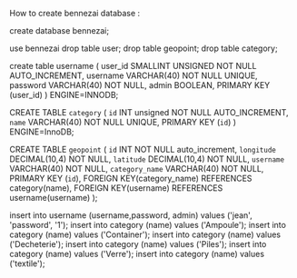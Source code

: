 
How to create bennezai database : 


create database bennezai;


use bennezai
drop table user;
drop table geopoint;
drop table category;


create table username (
user_id SMALLINT UNSIGNED NOT NULL AUTO_INCREMENT, 
username VARCHAR(40) NOT NULL UNIQUE, 
password VARCHAR(40) NOT NULL, 
admin BOOLEAN, 
PRIMARY KEY (user_id) 
) ENGINE=INNODB;

CREATE TABLE `category` (
    `id` INT unsigned NOT NULL AUTO_INCREMENT,
    `name` VARCHAR(40) NOT NULL UNIQUE,
    PRIMARY KEY (`id`)
) ENGINE=InnoDB;

CREATE TABLE `geopoint`
  (
     `id`          INT NOT NULL auto_increment,
     `longitude`   DECIMAL(10,4) NOT NULL,
     `latitude`    DECIMAL(10,4) NOT NULL,
     `username`    VARCHAR(40) NOT NULL,
     `category_name` VARCHAR(40) NOT NULL,
     PRIMARY KEY (`id`),
     FOREIGN KEY(category_name) REFERENCES category(name),
     FOREIGN KEY(username) REFERENCES username(username)
  );  
  
insert into username (username,password, admin) values ('jean', 'password', '1');
insert into category (name) values ('Ampoule');
insert into category (name) values ('Container');
insert into category (name) values ('Decheterie');
insert into category (name) values ('Piles');
insert into category (name) values ('Verre');
insert into category (name) values ('textile');






